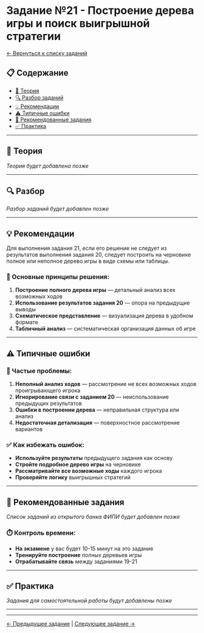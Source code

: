 # Задание №21 - Построение дерева игры и поиск выигрышной стратегии

[← Вернуться к списку заданий](../README.md)

## 📋 Содержание
- [📖 Теория](#теория)
- [🔍 Разбор заданий](#разбор)
- [💡 Рекомендации](#рекомендации)
- [⚠️ Типичные ошибки](#типичные-ошибки)
- [📝 Рекомендованные задания](#рекомендованные-задания)
- [✅ Практика](#практика)

---

## 📖 Теория

*Теория будет добавлена позже*

---

## 🔍 Разбор

*Разбор заданий будет добавлен позже*

---

## 💡 Рекомендации

Для выполнения задания 21, если его решение не следует из результатов выполнения задания 20, следует построить на черновике полное или неполное дерево игры в виде схемы или таблицы.

### 🔧 Основные принципы решения:

1. **Построение полного дерева игры** — детальный анализ всех возможных ходов
2. **Использование результатов задания 20** — опора на предыдущие выводы
3. **Схематическое представление** — визуализация дерева в удобном формате
4. **Табличный анализ** — систематическая организация данных об игре

---

## ⚠️ Типичные ошибки

### 🚫 Частые проблемы:

1. **Неполный анализ ходов** — рассмотрение не всех возможных ходов проигрывающего игрока
2. **Игнорирование связи с заданием 20** — неиспользование предыдущих результатов
3. **Ошибки в построении дерева** — неправильная структура или анализ
4. **Недостаточная детализация** — поверхностное рассмотрение вариантов

### ✅ Как избежать ошибок:

- **Используйте результаты** предыдущего задания как основу
- **Стройте подробное дерево игры** на черновике
- **Рассматривайте все возможные ходы** каждого игрока
- **Проверяйте логику** выигрышных стратегий

---

## 📝 Рекомендованные задания

*Список заданий из открытого банка ФИПИ будет добавлен позже*

### ⏱️ Контроль времени:

- **На экзамене** у вас будет 10-15 минут на это задание
- **Тренируйте построение** полных деревьев игры
- **Отрабатывайте связь** между заданиями 19-21

---

## ✅ Практика

*Задания для самостоятельной работы будут добавлены позже*

---

---

[← Предыдущее задание](task-20.md) | [Следующее задание →](task-22.md)
